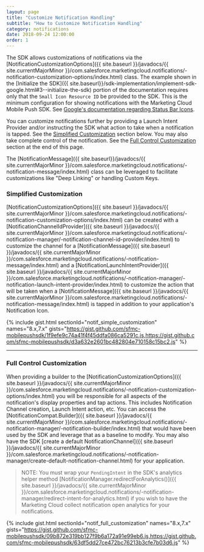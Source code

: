 ```yaml
---
layout: page
title: "Customize Notification Handling"
subtitle: "How to Customize Notification Handling"
category: notifications
date: 2018-09-24 12:00:00
order: 1
---
```

The SDK allows customizations of notifications via the [NotificationCustomizationOptions]({{ site.baseurl }}/javadocs/{{ site.currentMajorMinor }}/com.salesforce.marketingcloud.notifications/-notification-customization-options/index.html) class.  The example shown in the [Initialize the SDK]({{ site.baseurl}}/sdk-implementation/implement-sdk-google.html#3--initialize-the-sdk) portion of the documentation requires only that the `Small Icon Resource ID` be provided to the SDK.  This is the minimum configuration for showing notifications with the Marketing Cloud Mobile Push SDK.  See [Google's documentation regarding Status Bar Icons](https://developer.android.com/guide/practices/ui_guidelines/icon_design_status_bar).

You can customize notifications further by providing a Launch Intent Provider and/or instructing the SDK what action to take when a notification is tapped.  See the [Simplified Customization](#simplified-customization) section below.  You may also take complete control of the notification.  See the [Full Control Customization](#full-control-customization) section at the end of this page.

The [NotificationMessage]({{ site.baseurl}}/javadocs/{{ site.currentMajorMinor }}/com.salesforce.marketingcloud.notifications/-notification-message/index.html) class can be leveraged to facilitate customizations like "Deep Linking" or handling Custom Keys.

### Simplified Customization ###
[NotificationCustomizationOptions]({{ site.baseurl }}/javadocs/{{ site.currentMajorMinor }}/com.salesforce.marketingcloud.notifications/-notification-customization-options/index.html) can be created with a [NotificationChannelIdProvider]({{ site.baseurl }}/javadocs/{{ site.currentMajorMinor }}/com.salesforce.marketingcloud.notifications/-notification-manager/-notification-channel-id-provider/index.html) to customize the channel for a [NotificationMessage]({{ site.baseurl }}/javadocs/{{ site.currentMajorMinor }}/com.salesforce.marketingcloud.notifications/-notification-message/index.html) and a [NotificationLaunchIntentProvider]({{ site.baseurl }}/javadocs/{{ site.currentMajorMinor }}/com.salesforce.marketingcloud.notifications/-notification-manager/-notification-launch-intent-provider/index.html) to customize the action that will be taken when a [NotificationMessage]({{ site.baseurl }}/javadocs/{{ site.currentMajorMinor }}/com.salesforce.marketingcloud.notifications/-notification-message/index.html) is tapped in addition to your application's Notification Icon.

{% include gist.html sectionId="notif_simple_customization" names="8.x,7.x" gists="https://gist.github.com/sfmc-mobilepushsdk/1f9efe9c74a41f4f45ddfa086ca5291c.js,https://gist.github.com/sfmc-mobilepushsdk/d3a632e2601bc482804e710158c15bc2.js" %}

---

### Full Control Customization ###

When providing a builder to the [NotificationCustomizationOptions]({{ site.baseurl }}/javadocs/{{ site.currentMajorMinor }}/com.salesforce.marketingcloud.notifications/-notification-customization-options/index.html) you will be responsible for all aspects of the notification's display properties and tap actions.  This includes Notification Channel creation, Launch Intent action, etc.  You can access the [NotificationCompat.Builder]({{ site.baseurl }}/javadocs/{{ site.currentMajorMinor }}/com.salesforce.marketingcloud.notifications/-notification-manager/-notification-builder/index.html) that would have been used by the SDK and leverage that as a baseline to modify.  You may also have the SDK [create a default NotificationChannel]({{ site.baseurl }}/javadocs/{{ site.currentMajorMinor }}/com.salesforce.marketingcloud.notifications/-notification-manager/create-default-notification-channel.html) for your application.

> NOTE: You must wrap your `PendingIntent` in the SDK's analytics helper method [NotificationManager.redirectForAnalytics()]({{ site.baseurl }}/javadocs/{{ site.currentMajorMinor }}/com.salesforce.marketingcloud.notifications/-notification-manager/redirect-intent-for-analytics.html) if you wish to have the Marketing Cloud collect notification open analytics for your notifications.

{% include gist.html sectionId="notif_full_customization" names="8.x,7.x" gists="https://gist.github.com/sfmc-mobilepushsdk/09b872e319bb127f9b6a172a91e99eb6.js,https://gist.github.com/sfmc-mobilepushsdk/63df5dd27ce472bc76213b3cfe7b03d6.js" %}
